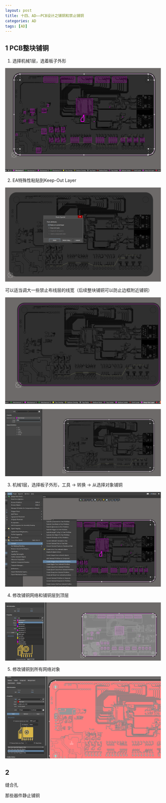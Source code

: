 ```yaml
---
layout: post
title: 十四、AD——PCB设计之铺铜和禁止铺铜
categories: AD
tags: [AD]
---
```


## 1 PCB整块铺铜

1. 选择机械1层，选着板子外形

![alt text](image.png)

2. EA特殊性粘贴到Keep-Out Layer

![alt text](image-1.png)

可以适当调大一些禁止布线层的线宽（后续整块铺铜可以防止边框附近铺铜）

![alt text](image-2.png)

![alt text](image-3.png)

3. 机械1层，选择板子外形，工具 -> 转换 -> 从选择对象铺铜

![alt text](image-4.png)

4. 修改铺铜网络和铺铜层到顶层

![alt text](image-5.png)

5. 修改铺铜到所有网络对象

![alt text](image-6.png)

## 2 

缝合孔

那些器件静止铺铜